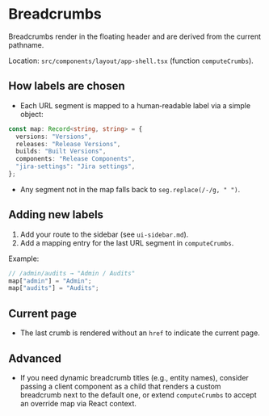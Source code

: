 # Breadcrumbs

Breadcrumbs render in the floating header and are derived from the current pathname.

Location: `src/components/layout/app-shell.tsx` (function `computeCrumbs`).

## How labels are chosen

- Each URL segment is mapped to a human‑readable label via a simple object:

```ts
const map: Record<string, string> = {
  versions: "Versions",
  releases: "Release Versions",
  builds: "Built Versions",
  components: "Release Components",
  "jira-settings": "Jira settings",
};
```

- Any segment not in the map falls back to `seg.replace(/-/g, " ")`.

## Adding new labels

1) Add your route to the sidebar (see `ui-sidebar.md`).
2) Add a mapping entry for the last URL segment in `computeCrumbs`.

Example:

```ts
// /admin/audits → "Admin / Audits"
map["admin"] = "Admin";
map["audits"] = "Audits";
```

## Current page

- The last crumb is rendered without an `href` to indicate the current page.

## Advanced

- If you need dynamic breadcrumb titles (e.g., entity names), consider passing a client component as a child that renders a custom breadcrumb next to the default one, or extend `computeCrumbs` to accept an override map via React context.

